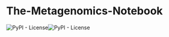 # The-Metagenomics-Notebook
![PyPI - License](https://img.shields.io/pypi/l/Django.svg?style=for-the-badge)![PyPI - License](https://img.shields.io/pypi/l/Django.svg?style=for-the-badge)
